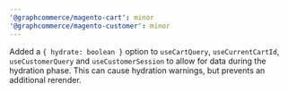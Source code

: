 ```yaml
---
'@graphcommerce/magento-cart': minor
'@graphcommerce/magento-customer': minor
---
```


Added a `{ hydrate: boolean }` option to `useCartQuery`, `useCurrentCartId`, `useCustomerQuery` and `useCustomerSession` to allow for data during the hydration phase. This can cause hydration warnings, but prevents an additional rerender.
